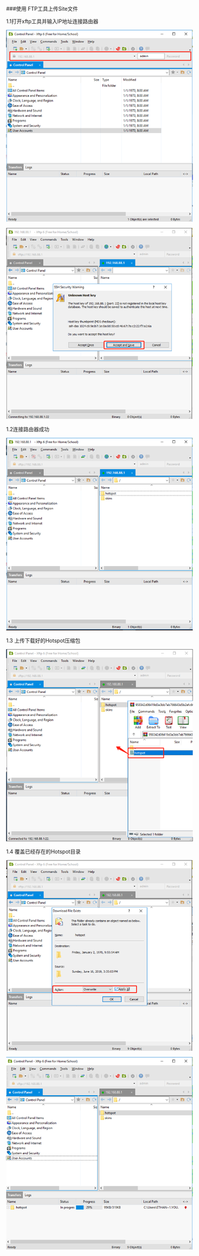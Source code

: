 

###使用 FTP工具上传Site文件

1.1打开xftp工具并输入IP地址连接路由器

![](../../image/Xftp-tool-upload-hotspot.png)

![](../../image/xftp-connect-to-device.png)



1.2连接路由器成功

![](../../image/xftp-connected-device.png)

1.3 上传下载好的Hotspot压缩包

![](../../image/xftp-upload-hotspot-to-device.png)

1.4  覆盖已经存在的Hotspot目录

![](../../image/Xftp-tool-upload-hotspot-overwrite.png)



![](../../image/Xftp-tool-upload-hotspot-success.png)